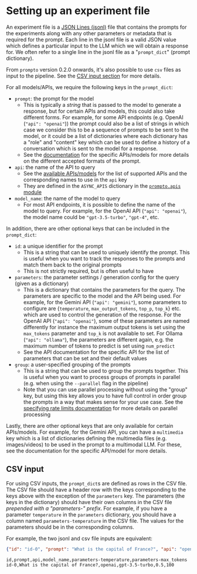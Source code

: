 # Setting up an experiment file

An experiment file is a [JSON Lines (jsonl)](https://jsonlines.org/) file that contains the prompts for the experiments along with any other parameters or metadata that is required for the prompt. Each line in the jsonl file is a valid JSON value which defines a particular input to the LLM which we will obtain a response for. We often refer to a single line in the jsonl file as a "`prompt_dict`" (prompt dictionary).

From `prompto` version 0.2.0 onwards, it's also possible to use `csv` files as input to the pipeline. See the [CSV input section](#csv-input) for more details.

For all models/APIs, we require the following keys in the `prompt_dict`:

* `prompt`: the prompt for the model
    * This is typically a _string_ that is passed to the model to generate a response, but for certain APIs and models, this could also take different forms. For example, for some API endpoints (e.g. OpenAI (`"api": "openai"`)) the prompt could also be a list of strings in which case we consider this to be a sequence of prompts to be sent to the model, or it could be a list of dictionaries where each dictionary has a "role" and "content" key which can be used to define a history of a conversation which is sent to the model for a response.
    * See the [documentation](models.md) for the specific APIs/models for more details on the different accepted formats of the prompt.
* `api`: the name of the API to query
    * See the [available APIs/models](models.md) for the list of supported APIs and the corresponding names to use in the `api` key
    * They are defined in the `ASYNC_APIS` dictionary in the [`prompto.apis` module](https://github.com/alan-turing-institute/prompto/blob/main/src/prompto/apis/__init__.py)
* `model_name`: the name of the model to query
    * For most API endpoints, it is possible to define the name of the model to query. For example, for the OpenAI API (`"api": "openai"`), the model name could be `"gpt-3.5-turbo"`, `"gpt-4"`, etc.

In addition, there are other optional keys that can be included in the `prompt_dict`:

* `id`: a unique identifier for the prompt
    * This is a string that can be used to uniquely identify the prompt. This is useful when you want to track the responses to the prompts and match them back to the original prompts
    * This is not strictly required, but is often useful to have
* `parameters`: the parameter settings / generation config for the query (given as a dictionary)
    * This is a dictionary that contains the parameters for the query. The parameters are specific to the model and the API being used. For example, for the Gemini API (`"api": "gemini"`), some parameters to configure are {`temperature`, `max_output_tokens`, `top_p`, `top_k`} etc. which are used to control the generation of the response. For the OpenAI API (`"api": "openai"`), some of these parameters are named differently for instance the maximum output tokens is set using the `max_tokens` parameter and `top_k` is not available to set. For Ollama (`"api": "ollama"`), the parameters are different again, e.g. the maximum number of tokens to predict is set using `num_predict`
    * See the API documentation for the specific API for the list of parameters that can be set and their default values
* `group`: a user-specified grouping of the prompts
    * This is a string that can be used to group the prompts together. This is useful when you want to process groups of prompts in parallel (e.g. when using the `--parallel` flag in the pipeline)
    * Note that you can use parallel processing without using the "group" key, but using this key allows you to have full control in order group the prompts in a way that makes sense for your use case. See the [specifying rate limits documentation](rate_limits.md) for more details on parallel processing

Lastly, there are other optional keys that are only available for certain APIs/models. For example, for the Gemini API, you can have a `multimedia` key which is a list of dictionaries defining the multimedia files (e.g. images/videos) to be used in the prompt to a multimodal LLM. For these, see the documentation for the specific API/model for more details.

## CSV input

For using CSV inputs, the `prompt_dict`s are defined as rows in the CSV file. The CSV file should have a header row with the keys corresponding to the keys above with the exception of the `parameters` key. The parameters (the keys in the dictionary) should have their own columns in the CSV file _prepended with a "parameters-" prefix_. For example, if you have a parameter `temperature` in the `parameters` dictionary, you should have a column named `parameters-temperature` in the CSV file. The values for the parameters should be in the corresponding columns.

For example, the two jsonl and csv file inputs are equivalent:

```json
{"id": "id-0", "prompt": "What is the capital of France?", "api": "openai", "model_name": "gpt-3.5-turbo", "parameters": {"temperature": 0.5, "max_tokens": 100}}
```

```csv
id,prompt,api,model_name,parameters-temperature,parameters-max_tokens
id-0,What is the capital of France?,openai,gpt-3.5-turbo,0.5,100
```
